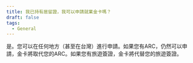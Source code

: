 ```yaml
---
title: 我已持有居留證，我可以申請就業金卡嗎？
draft: false
tags:
  - General
---
```

是。您可以在任何地方（甚至在台灣）進行申請。如果您有ARC，仍然可以申請，金卡將取代您的ARC。如果您有旅遊簽證，金卡將代替您的旅遊簽證。